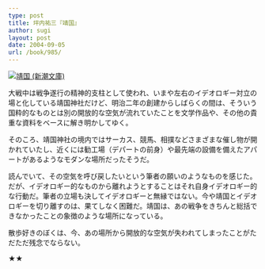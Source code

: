 ```yaml
---
type: post
title: 坪内祐三『靖国』
author: sugi
layout: post
date: 2004-09-05
url: /book/985/
---
```

<a href="http://www.amazon.co.jp/exec/obidos/ASIN/4101226318/chezsugi-22/ref=nosim/" onclick="_gaq.push(['_trackEvent', 'outbound-article', 'http://www.amazon.co.jp/exec/obidos/ASIN/4101226318/chezsugi-22/ref=nosim/', '']);" name="amazletlink" target="_blank"><img src="http://i0.wp.com/ec2.images-amazon.com/images/I/519B9F7H26L.SL160.jpg?w=660" alt="靖国 (新潮文庫)" class="alignleft" data-recalc-dims="1" /></a>

大戦中は戦争遂行の精神的支柱として使われ、いまや左右のイデオロギー対立の場と化している靖国神社だけど、明治二年の創建からしばらくの間は、そういう国粋的なものとは別の開放的な空気が流れていたことを文学作品や、その他の貴重な資料をベースに解き明かしてゆく。

そのころ、靖国神社の境内ではサーカス、競馬、相撲などさまざまな催し物が開かれていたし、近くには勧工場（デパートの前身）や最先端の設備を備えたアパートがあるようなモダンな場所だったそうだ。

読んでいて、その空気を呼び戻したいという筆者の願いのようなものを感じた。だが、イデオロギー的なものから離れようとすることはそれ自身イデオロギー的な行動だ。筆者の立場も決してイデオロギーと無縁ではない。今や靖国とイデオロギーを切り離すのは、果てしなく困難だ。靖国は、あの戦争をきちんと総括できなかったことの象徴のような場所になっている。

散歩好きのぼくは、今、あの場所から開放的な空気が失われてしまったことがただただ残念でならない。

★★

